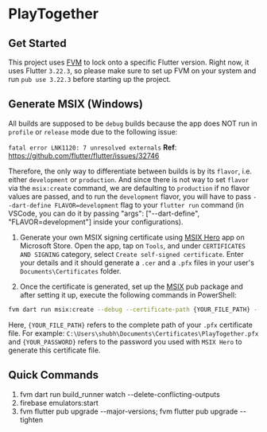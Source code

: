 # PlayTogether

## Get Started
This project uses [FVM](https://fvm.app/) to lock onto a specific Flutter version. Right now, it uses Flutter `3.22.3`, so please make sure to set up FVM on your system and run `pub use 3.22.3` before starting up the project.

## Generate MSIX (Windows)

All builds are supposed to be `debug` builds because the app does NOT run in `profile` or `release` mode due to the following issue:

`fatal error LNK1120: 7 unresolved externals`
**Ref**: https://github.com/flutter/flutter/issues/32746

Therefore, the only way to differentiate between builds is by its `flavor`, i.e. either `development` or `production`. And since there is not way to set `flavor` via the `msix:create` command, we are defaulting to `production` if no flavor values are passed, and to run the `development` flavor, you will have to pass `--dart-define FLAVOR=development` flag to your `flutter run` command (in VSCode, you can do it by passing "args": ["--dart-define", "FLAVOR=development"] inside your configurations).

1. Generate your own MSIX signing certificate using [MSIX Hero](https://www.microsoft.com/store/productId/9N3LL1W6QCNT?ocid=pdpshare) app on Microsoft Store. Open the app, tap on  `Tools`, and under `CERTIFICATES AND SIGNING` category, select `Create self-signed certificate`. Enter your details and it should generate a `.cer` and a `.pfx` files in your user's `Documents\Certificates` folder.

2. Once the certificate is generated, set up the [MSIX](https://pub.dev/packages/msix) pub package and after setting it up, execute the following commands in PowerShell:
```sh
fvm dart run msix:create --debug --certificate-path {YOUR_FILE_PATH} --certificate-password {YOUR_PASSWORD}
```
Here, `{YOUR_FILE_PATH}` refers to the complete path of your `.pfx` certificate file. For example: `C:\Users\shubh\Documents\Certificates\PlayTogether.pfx` and `{YOUR_PASSWORD}` refers to the password you used with `MSIX Hero` to generate this certificate file.

## Quick Commands

1. fvm dart run build_runner watch --delete-conflicting-outputs
2. firebase emulators:start
3. fvm flutter pub upgrade --major-versions; fvm flutter pub upgrade --tighten
